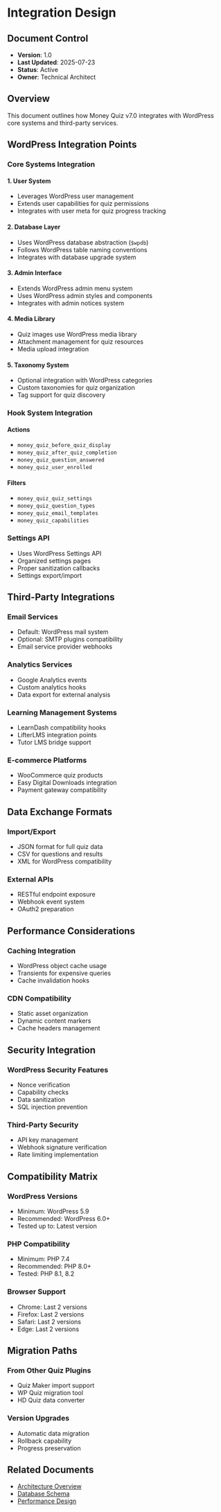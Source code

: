 # Integration Design

## Document Control
- **Version**: 1.0
- **Last Updated**: 2025-07-23
- **Status**: Active
- **Owner**: Technical Architect

## Overview
This document outlines how Money Quiz v7.0 integrates with WordPress core systems and third-party services.

## WordPress Integration Points

### Core Systems Integration

#### 1. User System
- Leverages WordPress user management
- Extends user capabilities for quiz permissions
- Integrates with user meta for quiz progress tracking

#### 2. Database Layer
- Uses WordPress database abstraction (`$wpdb`)
- Follows WordPress table naming conventions
- Integrates with database upgrade system

#### 3. Admin Interface
- Extends WordPress admin menu system
- Uses WordPress admin styles and components
- Integrates with admin notices system

#### 4. Media Library
- Quiz images use WordPress media library
- Attachment management for quiz resources
- Media upload integration

#### 5. Taxonomy System
- Optional integration with WordPress categories
- Custom taxonomies for quiz organization
- Tag support for quiz discovery

### Hook System Integration

#### Actions
- `money_quiz_before_quiz_display`
- `money_quiz_after_quiz_completion`
- `money_quiz_question_answered`
- `money_quiz_user_enrolled`

#### Filters
- `money_quiz_quiz_settings`
- `money_quiz_question_types`
- `money_quiz_email_templates`
- `money_quiz_capabilities`

### Settings API
- Uses WordPress Settings API
- Organized settings pages
- Proper sanitization callbacks
- Settings export/import

## Third-Party Integrations

### Email Services
- Default: WordPress mail system
- Optional: SMTP plugins compatibility
- Email service provider webhooks

### Analytics Services
- Google Analytics events
- Custom analytics hooks
- Data export for external analysis

### Learning Management Systems
- LearnDash compatibility hooks
- LifterLMS integration points
- Tutor LMS bridge support

### E-commerce Platforms
- WooCommerce quiz products
- Easy Digital Downloads integration
- Payment gateway compatibility

## Data Exchange Formats

### Import/Export
- JSON format for full quiz data
- CSV for questions and results
- XML for WordPress compatibility

### External APIs
- RESTful endpoint exposure
- Webhook event system
- OAuth2 preparation

## Performance Considerations

### Caching Integration
- WordPress object cache usage
- Transients for expensive queries
- Cache invalidation hooks

### CDN Compatibility
- Static asset organization
- Dynamic content markers
- Cache headers management

## Security Integration

### WordPress Security Features
- Nonce verification
- Capability checks
- Data sanitization
- SQL injection prevention

### Third-Party Security
- API key management
- Webhook signature verification
- Rate limiting implementation

## Compatibility Matrix

### WordPress Versions
- Minimum: WordPress 5.9
- Recommended: WordPress 6.0+
- Tested up to: Latest version

### PHP Compatibility
- Minimum: PHP 7.4
- Recommended: PHP 8.0+
- Tested: PHP 8.1, 8.2

### Browser Support
- Chrome: Last 2 versions
- Firefox: Last 2 versions
- Safari: Last 2 versions
- Edge: Last 2 versions

## Migration Paths

### From Other Quiz Plugins
- Quiz Maker import support
- WP Quiz migration tool
- HD Quiz data converter

### Version Upgrades
- Automatic data migration
- Rollback capability
- Progress preservation

## Related Documents
- [Architecture Overview](./00-architecture-overview.md)
- [Database Schema](./02-database-schema.md)
- [Performance Design](./05-performance-design.md)